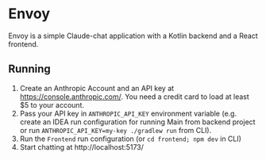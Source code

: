 # Envoy

Envoy is a simple Claude-chat application with a Kotlin backend and a React frontend.

## Running

1. Create an Anthropic Account and an API key at https://console.anthropic.com/. You need a credit card to load at 
   least $5 to your account. 
2. Pass your API key in `ANTHROPIC_API_KEY` environment variable (e.g. create an IDEA run configuration for running
   Main from backend project or run `ANTHROPIC_API_KEY=my-key ./gradlew run` from CLI).
3. Run the `Frontend` run configuration (or `cd frontend; npm dev` in CLI)
4. Start chatting at http://localhost:5173/
